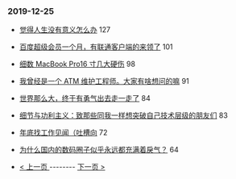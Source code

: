 ### 2019-12-25 
- [觉得人生没有意义怎么办](https://www.v2ex.com/t/632031) 127
- [百度超级会员一个月，有联通客户端的来领了](https://www.v2ex.com/t/632173) 101
- [细数 MacBook Pro16 寸几大硬伤](https://www.v2ex.com/t/631975) 98
- [我曾经是一个 ATM 维护工程师。大家有啥想问的嘛](https://www.v2ex.com/t/632122) 91
- [世界那么大，终于有勇气出去走一走了](https://www.v2ex.com/t/632154) 84
- [细节与功利主义：致那些同我一样想突破自己技术层级的朋友们](https://www.v2ex.com/t/632044) 83
- [年底找工作见闻（吐槽向](https://www.v2ex.com/t/632169) 72
- [为什么国内的数码圈子似乎永远都充满着戾气？](https://www.v2ex.com/t/632142) 64 

- [ < 上一页 ](https://github.com/able8/v2ex-hot-record/blob/master/2019-12-24.md) -------- [ 下一页 > ](https://github.com/able8/v2ex-hot-record/blob/master/2019-12-26.md)